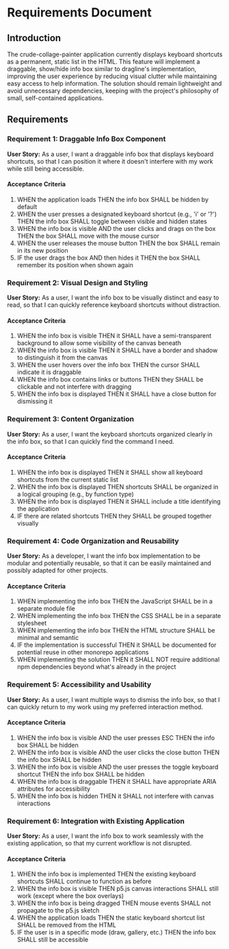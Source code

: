 # Requirements Document

## Introduction

The crude-collage-painter application currently displays keyboard shortcuts as a permanent, static list in the HTML. This feature will implement a draggable, show/hide info box similar to dragline's implementation, improving the user experience by reducing visual clutter while maintaining easy access to help information. The solution should remain lightweight and avoid unnecessary dependencies, keeping with the project's philosophy of small, self-contained applications.

## Requirements

### Requirement 1: Draggable Info Box Component

**User Story:** As a user, I want a draggable info box that displays keyboard shortcuts, so that I can position it where it doesn't interfere with my work while still being accessible.

#### Acceptance Criteria

1. WHEN the application loads THEN the info box SHALL be hidden by default
2. WHEN the user presses a designated keyboard shortcut (e.g., 'i' or '?') THEN the info box SHALL toggle between visible and hidden states
3. WHEN the info box is visible AND the user clicks and drags on the box THEN the box SHALL move with the mouse cursor
4. WHEN the user releases the mouse button THEN the box SHALL remain in its new position
5. IF the user drags the box AND then hides it THEN the box SHALL remember its position when shown again

### Requirement 2: Visual Design and Styling

**User Story:** As a user, I want the info box to be visually distinct and easy to read, so that I can quickly reference keyboard shortcuts without distraction.

#### Acceptance Criteria

1. WHEN the info box is visible THEN it SHALL have a semi-transparent background to allow some visibility of the canvas beneath
2. WHEN the info box is visible THEN it SHALL have a border and shadow to distinguish it from the canvas
3. WHEN the user hovers over the info box THEN the cursor SHALL indicate it is draggable
4. WHEN the info box contains links or buttons THEN they SHALL be clickable and not interfere with dragging
5. WHEN the info box is displayed THEN it SHALL have a close button for dismissing it

### Requirement 3: Content Organization

**User Story:** As a user, I want the keyboard shortcuts organized clearly in the info box, so that I can quickly find the command I need.

#### Acceptance Criteria

1. WHEN the info box is displayed THEN it SHALL show all keyboard shortcuts from the current static list
2. WHEN the info box is displayed THEN shortcuts SHALL be organized in a logical grouping (e.g., by function type)
3. WHEN the info box is displayed THEN it SHALL include a title identifying the application
4. IF there are related shortcuts THEN they SHALL be grouped together visually

### Requirement 4: Code Organization and Reusability

**User Story:** As a developer, I want the info box implementation to be modular and potentially reusable, so that it can be easily maintained and possibly adapted for other projects.

#### Acceptance Criteria

1. WHEN implementing the info box THEN the JavaScript SHALL be in a separate module file
2. WHEN implementing the info box THEN the CSS SHALL be in a separate stylesheet
3. WHEN implementing the info box THEN the HTML structure SHALL be minimal and semantic
4. IF the implementation is successful THEN it SHALL be documented for potential reuse in other monorepo applications
5. WHEN implementing the solution THEN it SHALL NOT require additional npm dependencies beyond what's already in the project

### Requirement 5: Accessibility and Usability

**User Story:** As a user, I want multiple ways to dismiss the info box, so that I can quickly return to my work using my preferred interaction method.

#### Acceptance Criteria

1. WHEN the info box is visible AND the user presses ESC THEN the info box SHALL be hidden
2. WHEN the info box is visible AND the user clicks the close button THEN the info box SHALL be hidden
3. WHEN the info box is visible AND the user presses the toggle keyboard shortcut THEN the info box SHALL be hidden
4. WHEN the info box is draggable THEN it SHALL have appropriate ARIA attributes for accessibility
5. WHEN the info box is hidden THEN it SHALL not interfere with canvas interactions

### Requirement 6: Integration with Existing Application

**User Story:** As a user, I want the info box to work seamlessly with the existing application, so that my current workflow is not disrupted.

#### Acceptance Criteria

1. WHEN the info box is implemented THEN the existing keyboard shortcuts SHALL continue to function as before
2. WHEN the info box is visible THEN p5.js canvas interactions SHALL still work (except where the box overlays)
3. WHEN the info box is being dragged THEN mouse events SHALL not propagate to the p5.js sketch
4. WHEN the application loads THEN the static keyboard shortcut list SHALL be removed from the HTML
5. IF the user is in a specific mode (draw, gallery, etc.) THEN the info box SHALL still be accessible
